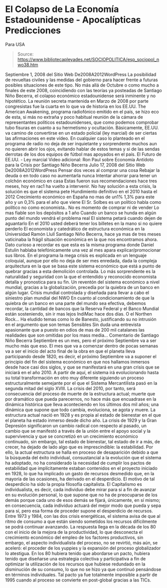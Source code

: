 # El Colapso de La Economía Estadounidense - Apocalípticas Predicciones 
Para USA

> Source: https://www.bibliotecapleyades.net/SOCIOPOLITICA/esp_sociopol_nwo38.htm

Septiembre 1, 2008
del Sitio Web
De2008A2012WordPress
La posibilidad de revueltas civiles y las medidas del gobierno para hacer
frente a futuras posibles situaciones de este tipo.
No más allá de Octubre o como mucho a finales de este 2008, coincidiendo con
las teorías ya posteadas de Santiago Niño Becerra, el colapso económico
estadounidense será inminente y no hipotético.
La reunión secreta mantenida en Marzo de 2008 por parte congresistas fue
la
cuarta en lo que va de historia en los EE.UU.
The American Awakening, programa radiofónico emitido en el país, se hizo eco
de esta, si más no extraña y poco habitual reunión de la cámara de
representantes políticos estadounidenses, que como podemos comprobar tubo
fisuras en cuanto a su hermetismo y ocultación.
Básicamente, EE.UU. va camino de convertirse en un estado policial (ley
marcial) de ser ciertas las afirmaciones en este vídeo.
En cualquier caso lo planteado en el programa de radio no deja de ser
inquietante y sorprendente muchos aun no quieren abrir los ojos, evitando
hablar de estos temas y si de las sendas derrotas de los dos equipos de
fútbol mas apoyados en el país.
El Futuro de EE.UU. - Ley marcial
Video adicional:
Ron Paul sobre Economía
Antídoto para la Crisis
por Santiago Niño Becerra
Julio 17, 2008
del Sitio Web
De2008A2012WordPress
Pensar dos veces al comprar una cosa
Rebajar la deuda o en todo caso no aumentarla nunca
Intentar ahorrar para tener un colchón económico en casa
Estas fueron sus recomendaciones hace tres
meses, hoy en rac1 ha vuelto a intervenir.
No hay solución a esta crisis, la solución es que el sistema pete
Hundimiento definitivo en el 2010 hasta
el 2012
Crecimiento económico en España no mas de un1% 1,3% para este año y
un 0,3% para el año que viene
El Sr. Solbes es un político habla como político no como
economista..
No es momento de comprar ni de vender
Lo mas fiable son los depósitos a 1 año
Cuando un banco se hunda en algún punto del mundo vendrá el
problema real
El sistema petará cuando dejen de aguantarlo
En el 2010 usted deberá tener los billetes en la mano si no quiere
perderlo
El economista y catedrático de estructura
económica en la Universidad Ramón Llull
Santiago Niño Becerra, hace ya mas de
tres meses vaticinaba la frágil situación económica en la que nos
encontramos ahora. Dato curioso a recordar es que esta es la misma programa
donde Daniel Estulin hablaba telefónicamente una vez al mes apara
explicar/promocionar sus libros.
En el programa la mega crisis es explicada en un lenguaje coloquial, aunque
por ello no deja de ser mes enredada, dada la compleja arquitectura en la
que se basa este sistema económico que está a punto de quebrar gracias a
esta demolición controlada.
Lo más sorprendente es la naturalidad y seguridad con la que el entendido y
reconocido economista detalla y pronostica para su fin. Un reventón del
sistema económico a nivel mundial, gracias a
la globalización, precedía por la quiebra
de un banco en algún lugar. Crisis mundial controlada y diseñada para llevar
a cabo el siniestro plan mundial del
NWO
En cuanto al condicionamiento de que la quiebra de un banco en una parte del
mundo sea efectiva, debemos recordar, la cantidad de bancos que la
Reserva Federal y el
Banco Mundial están sosteniendo, sin ir mas
lejos
IndiMac hace dos días. O el
Northen Rock...
Ha eludido temas como lo de Banesto, justificando su no intrusión en el
argumento que son temas Sensibles
Sin duda una entrevista apasionante que a puesto en odios de mas de 200 mil
catalanes las realidades que son omitidas por los mass media...
Comentario de Santiago Niño Becerra
Septiembre es un mes, pero el próximo
Septiembre va a ser mucho más que eso.
El mes que va a comenzar dentro de pocas semanas va a ser el inicio del
acto final de la obra en que el planeta lleva participando desde 1820,
es decir, el próximo Septiembre va a suponer el principio del fin del
sistema económico en que nos hallamos inmersos desde hace casi dos
siglos, y que se manifestará en una gran crisis que se iniciará en el
año 2010. A partir de aquí, el sistema irá evolucionando hasta su total
transformación en otro muy diferente siguiendo un proceso
estructuralmente semejante por el que el Sistema Mercantilista pasó en
la segunda mitad del siglo XVIII.
La crisis del 2010, por tanto, será consecuencia del proceso de muerte
de la estructura actual; muerte que por dramático que pueda parecernos,
no hace más que encuadrase en la dinámica histórica que lleva
aconteciendo en los últimos dos mil años; una dinámica que supone que
todo cambia, evoluciona, se agota y muere.
La estructura actual nació en 1928 y es propia al estado de bienestar en
el que el planeta ha estado inmerso desde dicho año. La crisis de 1929 y
la Gran Depresión significaron un cambio radical con respecto al pasado,
un cambio que se manifestó a través de la unión entre el apoyo social
y la supervivencia y que se concretizó en un crecimiento económico
continuado, sin embargo, tal estado de bienestar, tal estado de ir a
más, de crecer, ha dejado de lado algo que es imprescindible: la
estabilidad.
Por ello, la actual estructura se halla en proceso de desaparición
debido a que la búsqueda del éxito individual, consustancial a la
evolución que el sistema ha adoptado, no ha considerado la necesidad de
cumplir los pactos de estabilidad que implícitamente estaban contenidos
en el proyecto iniciado en 1928, lo que ha implicado un gasto de
recursos desmedido que, en la mayoría de las ocasiones, ha derivado en
el desperdicio.
El motivo de tal desperdicio ha sido la propia filosofía capitalista.
El Capitalismo es individualista, es decir, cada individuo debe
mirar para sí a fin de avanzar en su evolución personal, lo que supone
que no ha de preocuparse de los demás porque cada uno de esos demás se
fijará, únicamente, en sí mismo; en consecuencia, cada individuo actuará
del mejor modo que pueda y sepa para sí, pero esa forma de proceder
supone el desperdicio de recursos.
Entre 1973 y 1984, con las dos crisis energéticas, el sistema avisa de
que al ritmo de consumo a que están siendo sometidos los recursos
difícilmente se podrá continuar avanzando. La respuesta llega en la
década de los 80 con el inicio de la mejora de la productividad, lo que
desconecta el crecimiento económico del empleo de los factores
productivos, sin embargo, el aspecto individualista del proceso, no se
revirtió, más aún, se aceleró: el proceder de los yuppies y la expansión
del proceso globalizador lo atestigua.
En los 80 hubiera tenido que abordarse un pacto, hubiera tenido que
diseñarse una estrategia colectiva y participativa a fin de optimizar la
utilización de los recursos que hubiese redundado en la disminución de
su consumo, lo que no se hizo ya que continuó pensándose en términos
individuales.
Tal pacto ya fue totalmente imposible a
partir de 1995 cuando al proceso se convierte en post-global gracias a
las TICs.
